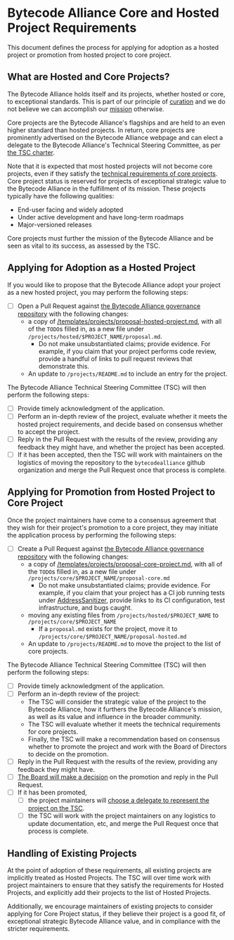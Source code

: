 # Bytecode Alliance Core and Hosted Project Requirements

This document defines the process for applying for adoption as a hosted project or promotion from hosted project to core project.

## What are Hosted and Core Projects?

The Bytecode Alliance holds itself and its projects, whether hosted or core, to exceptional standards. This is part of our principle of [curation](https://github.com/bytecodealliance/governance/blob/main/operational-principles.md?plain=1#L17-L23) and we do not believe we can accomplish our [mission](https://github.com/bytecodealliance/governance/blob/main/mission.md) otherwise.

Core projects are the Bytecode Alliance's flagships and are held to an even higher standard than hosted projects. In return, core projects are prominently advertised on the Bytecode Alliance webpage and can elect a delegate to the Bytecode Alliance's Technical Steering Committee, as per [the TSC charter](https://github.com/bytecodealliance/governance/blob/main/TSC/charter.md#composition).

Note that it is expected that most hosted projects will not become core projects, even if they satisfy the [technical requirements of core projects](../.github/ISSUE_TEMPLATE/core-project.md). Core project status is reserved for projects of exceptional strategic value to the Bytecode Alliance in the fulfillment of its mission. These projects typically have the following qualities:

* End-user facing and widely adopted
* Under active development and have long-term roadmaps
* Major-versioned releases

Core projects must further the mission of the Bytecode Alliance and be seen as vital to its success, as assessed by the TSC.

## Applying for Adoption as a Hosted Project

If you would like to propose that the Bytecode Alliance adopt your project as a new hosted project, you may perform the following steps:

* [ ] Open a Pull Request against [the Bytecode Alliance governance repository](https://github.com/bytecodealliance/governance) with the following changes:
  * a copy of [/templates/projects/proposal-hosted-project.md](../templates/projects/proposal-hosted-project.md), with all of the `TODO`s filled in, as a new file under `/projects/hosted/$PROJECT_NAME/proposal.md`.
    * Do not make unsubstantiated claims; provide evidence. For example, if you claim that your project performs code review, provide a handful of links to pull request reviews that demonstrate this.
  * An update to `/projects/README.md` to include an entry for the project.

The Bytecode Alliance Technical Steering Committee (TSC) will then perform the following steps:

* [ ] Provide timely acknowledgment of the application.
* [ ] Perform an in-depth review of the project, evaluate whether it meets the hosted project requirements, and decide based on consensus whether to accept the project.
* [ ] Reply in the Pull Request with the results of the review, providing any feedback they might have, and whether the project has been accepted.
* [ ] If it has been accepted, then the TSC will work with maintainers on the logistics of moving the repository to the `bytecodealliance` github organization and merge the Pull Request once that process is complete.

## Applying for Promotion from Hosted Project to Core Project

Once the project maintainers have come to a consensus agreement that they wish for their project's promotion to a core project, they may initiate the application process by performing the following steps:

* [ ] Create a Pull Request against [the Bytecode Alliance governance repository](https://github.com/bytecodealliance/governance) with the following changes:
  * a copy of [/templates/projects/proposal-core-project.md](../templates/projects/proposal-core-project.md), with all of the `TODO`s filled in, as a new file under `/projects/core/$PROJECT_NAME/proposal-core.md`
    * Do not make unsubstantiated claims; provide evidence. For example, if you claim that your project has a CI job running tests under [AddressSanitizer](https://clang.llvm.org/docs/AddressSanitizer.html), provide links to its CI configuration, test infrastructure, and bugs caught.
  * moving any existing files from `/projects/hosted/$PROJECT_NAME` to `/projects/core/$PROJECT_NAME`
    * If a `proposal.md` exists for the project, move it to `/projects/core/$PROJECT_NAME/proposal-hosted.md`
  * An update to `/projects/README.md` to move the project to the list of core projects.

The Bytecode Alliance Technical Steering Committee (TSC) will then perform the following steps:

* [ ] Provide timely acknowledgment of the application.
* [ ] Perform an in-depth review of the project:
  * The TSC will consider the strategic value of the project to the Bytecode Alliance, how it furthers the Bytecode Alliance's mission, as well as its value and influence in the broader community.
  * The TSC will evaluate whether it meets the technical requirements for core projects.
  * Finally, the TSC will make a recommendation based on consensus whether to promote the project and work with the Board of Directors to decide on the promotion.
* [ ] Reply in the Pull Request with the results of the review, providing any feedback they might have.
* [ ] [The Board will make a decision](charter.md?rgh-link-date=2024-12-30T14%3A30%3A48Z#core-and-hosted-projects) on the promotion and reply in the Pull Request.
* [ ] If it has been promoted,
  * [ ] the project maintainers will [choose a delegate to represent the project on the TSC](charter.md?rgh-link-date=2024-12-30T14%3A30%3A48Z#composition).
  * [ ] the TSC will work with the project maintainers on any logistics to update documentation, etc, and merge the Pull Request once that process is complete.

## Handling of Existing Projects

At the point of adoption of these requirements, all existing projects are implicitly treated as Hosted Projects. The TSC will over time work with project maintainers to ensure that they satisfy the requirements for Hosted Projects, and explicitly add their projects to the list of Hosted Projects.

Additionally, we encourage maintainers of existing projects to consider applying for Core Project status, if they believe their project is a good fit, of exceptional strategic Bytecode Alliance value, and in compliance with the stricter requirements.
